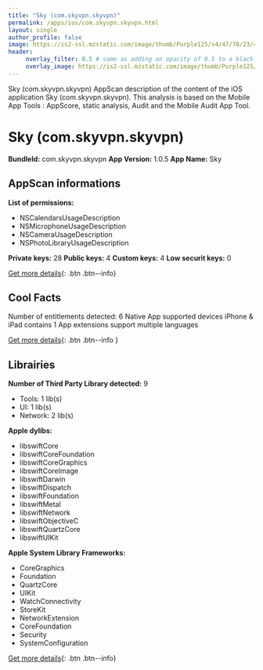 ```yaml
---
title: "Sky (com.skyvpn.skyvpn)"
permalink: /apps/ios/com.skyvpn.skyvpn.html
layout: single
author_profile: false
image: https://is2-ssl.mzstatic.com/image/thumb/Purple125/v4/47/78/23/477823a7-644e-74c9-789d-10594aaa4fc3/AppIcon-0-0-1x_U007emarketing-0-0-0-7-0-0-sRGB-0-0-0-GLES2_U002c0-512MB-85-220-0-0.png/512x512bb.jpg
header: 
     overlay_filter: 0.5 # same as adding an opacity of 0.5 to a black background
     overlay_image: https://is2-ssl.mzstatic.com/image/thumb/Purple125/v4/47/78/23/477823a7-644e-74c9-789d-10594aaa4fc3/AppIcon-0-0-1x_U007emarketing-0-0-0-7-0-0-sRGB-0-0-0-GLES2_U002c0-512MB-85-220-0-0.png/512x512bb.jpg
---
```

Sky (com.skyvpn.skyvpn) AppScan description of the content of the iOS application Sky (com.skyvpn.skyvpn). This analysis is based on the Mobile App Tools : AppScore, static analysis, Audit and the Mobile Audit App Tool.

# Sky (com.skyvpn.skyvpn)

**BundleId:** com.skyvpn.skyvpn
**App Version:** 1.0.5
**App Name:** Sky


## AppScan informations 

**List of permissions:** 
- NSCalendarsUsageDescription
- NSMicrophoneUsageDescription
- NSCameraUsageDescription
- NSPhotoLibraryUsageDescription
  
  
**Private keys:** 28
**Public keys:** 4
**Custom keys:** 4
**Low securit keys:** 0
  
[Get more details](/pricing.html){: .btn .btn--info}

## Cool Facts

Number of entitlements detected: 6
Native App
supported devices iPhone & iPad
contains 1 App extensions
support multiple languages
  
[Get more details](/pricing.html){: .btn .btn--info }

## Librairies 
**Number of Third Party Library detected:** 9
- Tools: 1 lib(s)
- UI: 1 lib(s)
- Network: 2 lib(s)


**Apple dylibs:**
- libswiftCore
- libswiftCoreFoundation
- libswiftCoreGraphics
- libswiftCoreImage
- libswiftDarwin
- libswiftDispatch
- libswiftFoundation
- libswiftMetal
- libswiftNetwork
- libswiftObjectiveC
- libswiftQuartzCore
- libswiftUIKit


**Apple System Library Frameworks:**
- CoreGraphics
- Foundation
- QuartzCore
- UIKit
- WatchConnectivity
- StoreKit
- NetworkExtension
- CoreFoundation
- Security
- SystemConfiguration


  
[Get more details](/pricing.html){: .btn .btn--info}

